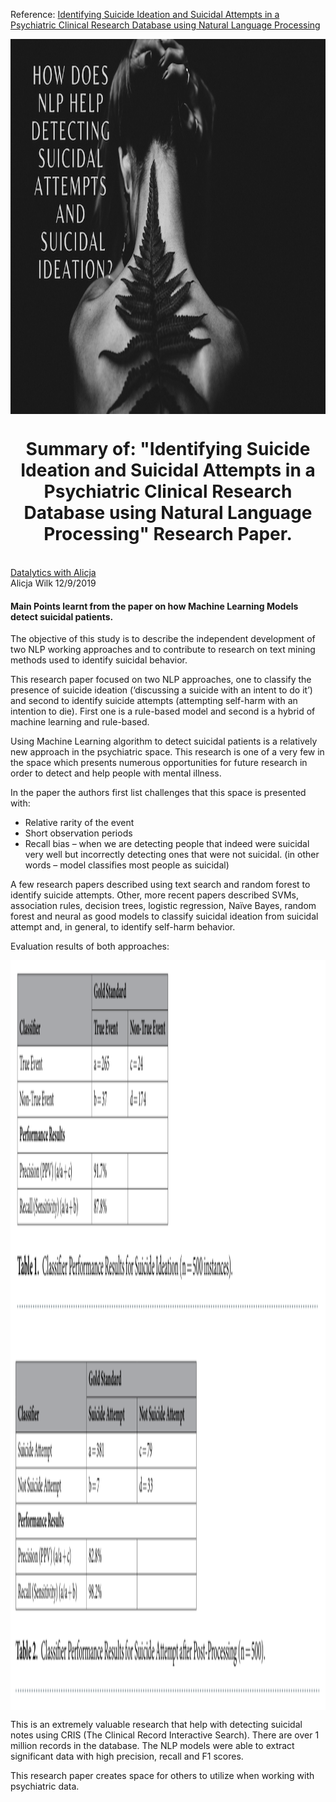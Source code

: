 Reference: [Identifying Suicide Ideation and Suicidal Attempts in a Psychiatric Clinical Research Database using Natural Language Processing](https://www.nature.com/articles/s41598-018-25773-2)

<img src="cover-photo.png" width="1200" height="600" align="center"/>

<p>
    <h1>
        <center>
Summary of:
"Identifying Suicide Ideation and Suicidal Attempts in a Psychiatric Clinical Research Database using Natural Language Processing" Research Paper. 
        </center>
    </h1>
</p>


<br> [Datalytics with Alicja]() </br>
Alicja Wilk 12/9/2019

#### **Main Points learnt from the paper on how Machine Learning Models detect suicidal patients.**

The objective of this study is to describe the independent development of two NLP working approaches and to contribute to research on text mining methods used to identify suicidal behavior.

This research paper focused on two NLP approaches, one to classify the presence of suicide ideation (‘discussing a suicide with an intent to do it’) and second to identify suicide attempts (attempting self-harm with an intention to die). First one is a rule-based model and second is a hybrid of machine learning and rule-based.

Using Machine Learning algorithm to detect suicidal patients is a relatively new approach in the psychiatric space. This research is one of a very few in the space which presents numerous opportunities for future research in order to detect and help people with mental illness. 

In the paper the authors first list challenges that this space is presented with: 
-	Relative rarity of the event 
-	Short observation periods 
-	Recall bias – when we are detecting people that indeed were suicidal very well but incorrectly detecting ones that were not suicidal. (in other words – model classifies most people as suicidal)

A few research papers described using text search and random forest to identify suicide attempts. Other, more recent papers described SVMs, association rules, decision trees, logistic regression, Naïve Bayes, random forest and neural as good models to classify suicidal ideation from suicidal attempt and, in general, to identify self-harm behavior. 

Evaluation results of both approaches: 



<img src="table1.png" width="1400" height="600" align="center"/>


<img src="table2.png" width="1200" height="600" align="center"/>

This is an extremely valuable research that help with detecting suicidal notes using CRIS (The Clinical Record Interactive Search). There are over 1 million records in the database. The NLP models were able to extract significant data with high precision, recall and F1 scores. 

This research paper creates space for others to utilize when working with psychiatric data.

